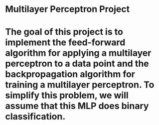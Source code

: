# Multilayer Perceptron Project
#
# The goal of this project is to implement the feed-forward algorithm for applying a multilayer perceptron to a data point and the backpropagation algorithm for training a multilayer perceptron. To simplify this problem, we will assume that this MLP does binary classification.
